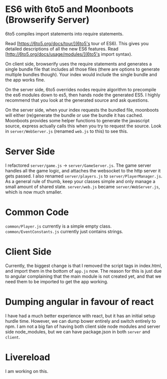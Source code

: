 # ES6 with 6to5 and Moonboots (Browserify Server)
6to5 compiles import statements into require statements.

Read [https://6to5.org/docs/tour/](6to5's tour of ES6). This gives you detailed descriptions of all the new ES6 features.
Read [http://6to5.org/docs/usage/modules/](6to5's import syntax).

On client side, browserify uses the require statements and generates a single bundle file that includes all those files (there are options to generate multiple bundles though). Your index would include the single bundle and the app works fine.

On the server side, 6to5 overrides nodes require algorithm to precompile the es6 modules down to es5, then hands node the generated ES5. I highly recommend that you look at the generated source and ask questions.

On the server side, when your index requests the bundled file, moonboots will either (re)generate the bundle or use the bundle it has cached. Moonboots provides some helper functions to generate the javascript source, express actually calls this when you try to request the source. Look in `server/WebServer.js` (renamed `web.js` to this) to see this.

# Server Side
I refactored `server/game.js` -> `server/GameServer.js`. The game server handles all the game logic, and attaches the websocket to the http server it gets passed. I also renamed `server/players.js` to `server/PlayerManager.js`. As a general rule of thumb, keep your classes simple and only manage a small amount of shared state. `server/web.js` became `server/WebServer.js`, which is now much smaller.

# Common Code
`common/Player.js` currently is a simple empty class. `common/EventConstants.js` currently just contains strings.

# Client Side
Currently, the biggest change is that I removed the script tags in index.html, and import them in the bottom of `app.js` now. The reason for this is just due to angular complaining that the main module is not created yet, and that we need them to be imported to get the app working.

# Dumping angular in favour of react
I have had a much better experience with react, but it has an initial setup hurdle time. However, we can dump bower entirely and switch entirely to npm. I am not a big fan of having both client side node modules and server side node_modules, but we can have package.json in both `server` and `client`.

# Livereload
I am working on this.
